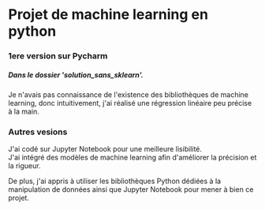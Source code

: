 # Projet de machine learning en python

### 1ere version sur Pycharm 
##### Dans le dossier 'solution_sans_sklearn'.    
Je n'avais pas connaissance de l'existence des bibliothèques de machine learning, donc intuitivement, j'ai réalisé une régression linéaire peu précise à la main.    


### Autres vesions
J'ai codé sur Jupyter Notebook pour une meilleure lisibilité.    
J'ai intégré des modèles de machine learning afin d'améliorer la précision et la rigueur.    
   
    
De plus, j'ai appris à utiliser les bibliothèques Python dédiées à la manipulation de données ainsi que Jupyter Notebook pour mener à bien ce projet.      

